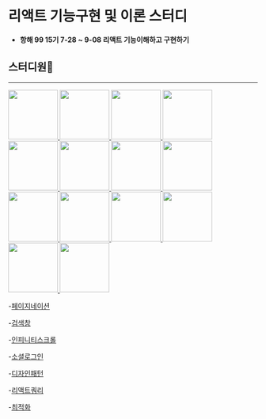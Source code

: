 # 리액트 기능구현 및 이론 스터디

- **항해 99 15기 7-28 ~ 9-08 리액트 기능이해하고 구현하기**

## 스터디원🤔

---

  <a href="https://github.com/nonjk2">
      <img src="https://github.com/nonjk2.png" width="100" height="100"/>
  </a>
  <a href="https://github.com/helloworld442">
      <img src="https://github.com/helloworld442.png" width="100" height="100"/>
  </a>
  <a href="https://github.com/makepin2r">
      <img src="https://github.com/makepin2r.png" width="100" height="100"/>
  </a>
  <a href="https://github.com/TheON2">
      <img src="https://github.com/TheON2.png" width="100" height="100"/>
  </a>
  <a href="https://github.com/junho01052">
      <img src="https://github.com/junho01052.png" width="100" height="100"/>
  </a>

  <a href="https://github.com/Hyeon12">
      <img src="https://github.com/Hyeon12.png" width="100" height="100"/>
  </a>

  <a href="https://github.com/nayoung3669">
      <img src="https://github.com/nayoung3669.png" width="100" height="100"/>
  </a>

  <a href="https://github.com/doyoung1002">
      <img src="https://github.com/doyoung1002.png" width="100" height="100"/>
  </a>
  <a href="https://github.com/Haru-Im">
      <img src="https://github.com/Haru-Im.png" width="100" height="100"/>
  </a>
  <a href="https://github.com/taehyunkim3">
      <img src="https://github.com/taehyunkim3.png" width="100" height="100"/>
  </a>
  <a href="https://github.com/kangsinbeom">
      <img src="https://github.com/kangsinbeom.png" width="100" height="100"/>
  </a>

  <a href="https://github.com/khu107">
      <img src="https://github.com/khu107.png" width="100" height="100"/>
  </a>
  <a href="https://github.com/gunhoray">
      <img src="https://github.com/gunhoray.png" width="100" height="100"/>
  </a>
  <a href="https://github.com/leolego03">
      <img src="https://github.com/leolego03.png" width="100" height="100"/>
  </a>

-[페이지네이션](/%ED%8E%98%EC%9D%B4%EC%A7%80%EB%84%A4%EC%9D%B4%EC%85%98/README.md)

-[검색창](/%EA%B2%80%EC%83%89%EC%B0%BD/README.md)

-[인피니티스크롤](/인피니티스크롤/README.md)

-[소셜로그인](/소셜로그인/README.md)

-[디자인패턴](/리액트디자인패턴/README.md)

-[리액트쿼리](/리액트쿼리/README.md)

-[최적화](/최적화/README.md)
